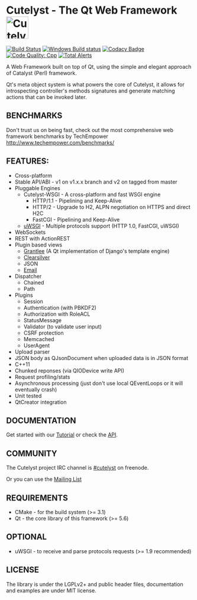 # Cutelyst - The Qt Web Framework <img title="Cutelyst" src="http://i.imgur.com/us1pKAP.png" width="60px" alt="Cutelyst logo"/>

[![Build Status](https://travis-ci.org/cutelyst/cutelyst.svg?branch=master)](https://travis-ci.org/cutelyst/cutelyst)
[![Windows Build status](https://ci.appveyor.com/api/projects/status/github/cutelyst/cutelyst?branch=master&svg=true)](https://ci.appveyor.com/project/dantti/cutelyst/branch/master)
[![Codacy Badge](https://api.codacy.com/project/badge/Grade/61f30208fbf64666b716b3fad9efd18a)](https://www.codacy.com/app/dantti/cutelyst?utm_source=github.com&amp;utm_medium=referral&amp;utm_content=cutelyst/cutelyst&amp;utm_campaign=Badge_Grade)
[![Code Quality: Cpp](https://img.shields.io/lgtm/grade/cpp/g/cutelyst/cutelyst.svg?logo=lgtm&logoWidth=18)](https://lgtm.com/projects/g/cutelyst/cutelyst/context:cpp)
[![Total Alerts](https://img.shields.io/lgtm/alerts/g/cutelyst/cutelyst.svg?logo=lgtm&logoWidth=18)](https://lgtm.com/projects/g/cutelyst/cutelyst/alerts)

A Web Framework built on top of Qt, using the simple and elegant approach of Catalyst (Perl) framework.

Qt's meta object system is what powers the core of Cutelyst, it allows for introspecting controller's methods signatures and generate matching actions that can be invoked later.

## BENCHMARKS

Don't trust us on being fast, check out the most comprehensive web framework benchmarks by TechEmpower 
http://www.techempower.com/benchmarks/

## FEATURES:

 * Cross-platform
 * Stable API/ABI - v1 on v1.x.x branch and v2 on tagged from master
 * Pluggable Engines
   * Cutelyst-WSGI - A cross-platform and fast WSGI engine
     * HTTP/1.1 - Pipelining and Keep-Alive
     * HTTP/2 - Upgrade to H2, ALPN negotiation on HTTPS and direct H2C
     * FastCGI - Pipelining and Keep-Alive
   * [uWSGI](http://projects.unbit.it/uwsgi) - Multiple protocols support (HTTP 1.0, FastCGI, uWSGI)
 * WebSockets
 * REST with ActionREST
 * Plugin based views
   * [Grantlee](http://www.grantlee.org) (A Qt implementation of Django's template engine)
   * [Clearsilver](http://www.clearsilver.net)
   * JSON
   * [Email](https://github.com/cutelyst/simple-mail)
 * Dispatcher
   * Chained
   * Path
 * Plugins
   * Session
   * Authentication (with PBKDF2)
   * Authorization with RoleACL
   * StatusMessage
   * Validator (to validate user input)
   * CSRF protection
   * Memcached
   * UserAgent
 * Upload parser
 * JSON body as QJsonDocument when uploaded data is in JSON format
 * C++11
 * Chunked reponses (via QIODevice write API)
 * Request profiling/stats
 * Asynchronous processing (just don't use local QEventLoops or it will eventually crash)
 * Unit tested
 * QtCreator integration

## DOCUMENTATION

Get started with our [Tutorial](https://github.com/cutelyst/cutelyst/wiki/Tutorial_01_Intro) or check the [API](http://api.cutelyst.org).

## COMMUNITY

The Cutelyst project IRC channel is [#cutelyst](http://webchat.freenode.net/?channels=%23cutelyst) on freenode.

Or you can use the [Mailing List](https://groups.google.com/forum/#!forum/cutelyst)

## REQUIREMENTS

 * CMake - for the build system (>= 3.1)
 * Qt - the core library of this framework (>= 5.6)

## OPTIONAL

  * uWSGI - to receive and parse protocols requests (>= 1.9 recommended)

## LICENSE

The library is under the LGPLv2+ and public header files, documentation and
examples are under MIT license.
